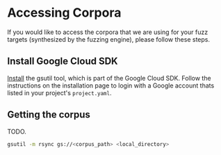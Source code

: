 # Accessing Corpora

If you would like to access the corpora that we are using for your fuzz targets (synthesized by the fuzzing engine), please follow these steps.

## Install Google Cloud SDK

[Install](https://cloud.google.com/storage/docs/gsutil_install) the gsutil tool, which is part of the Google Cloud SDK.
Follow the instructions on the installation page to login with a Google account thats listed in your project's `project.yaml`.

## Getting the corpus

TODO.

```bash
gsutil -m rsync gs://<corpus_path> <local_directory>
```
